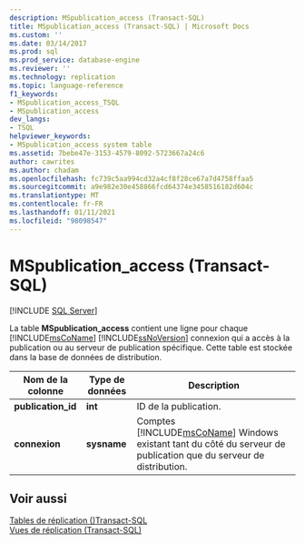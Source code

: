 ```yaml
---
description: MSpublication_access (Transact-SQL)
title: MSpublication_access (Transact-SQL) | Microsoft Docs
ms.custom: ''
ms.date: 03/14/2017
ms.prod: sql
ms.prod_service: database-engine
ms.reviewer: ''
ms.technology: replication
ms.topic: language-reference
f1_keywords:
- MSpublication_access_TSQL
- MSpublication_access
dev_langs:
- TSQL
helpviewer_keywords:
- MSpublication_access system table
ms.assetid: 7bebe47e-3153-4579-8092-5723667a24c6
author: cawrites
ms.author: chadam
ms.openlocfilehash: fc739c5aa994cd32a4cf8f28ce67a7d4758ffaa5
ms.sourcegitcommit: a9e982e30e458866fcd64374e3458516182d604c
ms.translationtype: MT
ms.contentlocale: fr-FR
ms.lasthandoff: 01/11/2021
ms.locfileid: "98098547"
---
```

# <a name="mspublication_access-transact-sql"></a>MSpublication_access (Transact-SQL)
[!INCLUDE [SQL Server](../../includes/applies-to-version/sqlserver.md)]

  La table **MSpublication_access** contient une ligne pour chaque [!INCLUDE[msCoName](../../includes/msconame-md.md)] [!INCLUDE[ssNoVersion](../../includes/ssnoversion-md.md)] connexion qui a accès à la publication ou au serveur de publication spécifique. Cette table est stockée dans la base de données de distribution.  
  
|Nom de la colonne|Type de données|Description|  
|-----------------|---------------|-----------------|  
|**publication_id**|**int**|ID de la publication.|  
|**connexion**|**sysname**|Comptes [!INCLUDE[msCoName](../../includes/msconame-md.md)] Windows existant tant du côté du serveur de publication que du serveur de distribution.|  
  
## <a name="see-also"></a>Voir aussi  
 [Tables de réplication &#40;&#41;Transact-SQL ](../../relational-databases/system-tables/replication-tables-transact-sql.md)   
 [Vues de réplication &#40;Transact-SQL&#41;](../../relational-databases/system-views/replication-views-transact-sql.md)  
  
  
